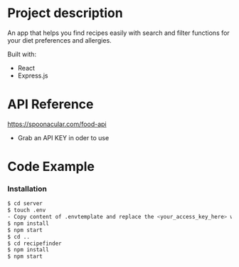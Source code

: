 # Project description

An app that helps you find recipes easily with search and filter functions for your diet preferences and allergies. 

Built with: 
- React
- Express.js

# API Reference
https://spoonacular.com/food-api
- Grab an API KEY in oder to use
# Code Example
### Installation
```sh
$ cd server
$ touch .env
- Copy content of .envtemplate and replace the <your_access_key_here> with your spoonacular access key
$ npm install 
$ npm start
$ cd ..
$ cd recipefinder
$ npm install
$ npm start

```
